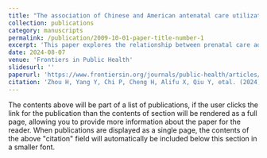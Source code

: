 ```yaml
---
title: "The association of Chinese and American antenatal care utilization indices with birth outcomes"
collection: publications
category: manuscripts
permalink: /publication/2009-10-01-paper-title-number-1
excerpt: 'This paper explores the relationship between prenatal care adverse outceomes of children'
date: 2024-08-07
venue: 'Frontiers in Public Health'
slidesurl: ''
paperurl: 'https://www.frontiersin.org/journals/public-health/articles/10.3389/fpubh.2024.1420943/full'
citation: 'Zhou H, Yang Y, Chi P, Cheng H, Alifu X, Qiu Y, etal. (2024). &quot;The association of Chinese and American antenatal care utilization indices with birth outcomes.&quot; <i>Frontiers in Public Health</i>. 12.'
---
```


The contents above will be part of a list of publications, if the user clicks the link for the publication than the contents of section will be rendered as a full page, allowing you to provide more information about the paper for the reader. When publications are displayed as a single page, the contents of the above "citation" field will automatically be included below this section in a smaller font.
